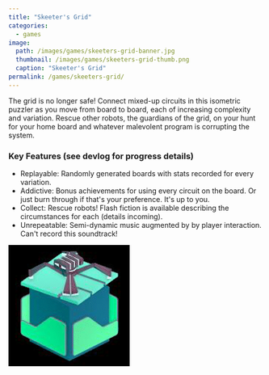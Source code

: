 ```yaml
---
title: "Skeeter's Grid"
categories:
  - games
image:
  path: /images/games/skeeters-grid-banner.jpg
  thumbnail: /images/games/skeeters-grid-thumb.png
  caption: "Skeeter's Grid"
permalink: /games/skeeters-grid/ 
---
```

The grid is no longer safe! Connect mixed-up circuits in this isometric puzzler as you move from board to board, each of increasing complexity and variation. Rescue other robots, the guardians of the grid, on your hunt for your home board and whatever malevolent program is corrupting the system.

### Key Features (see devlog for progress details)
* Replayable: Randomly generated boards with stats recorded for every variation.
* Addictive: Bonus achievements for using every circuit on the board. Or just burn through if that's your preference. It's up to you.
* Collect: Rescue robots! Flash fiction is available describing the circumstances for each (details incoming).
* Unrepeatable: Semi-dynamic music augmented by by player interaction. Can't record this soundtrack!

![Skeeter's Grid rotate gif](/images/games/Skeeters_Grid-cube_rotate.gif)
